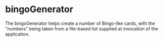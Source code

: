 # bingoGenerator

The bingoGenerator helps create a number of Bingo-like cards, with the "numbers" being taken from a file-based list supplied at invocation of the application.
